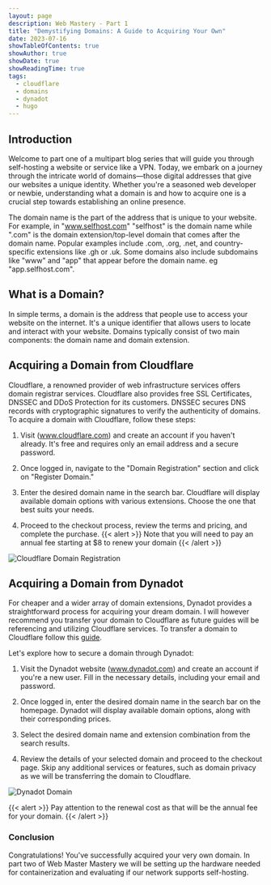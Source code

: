 ```yaml
---
layout: page
description: Web Mastery - Part 1
title: "Demystifying Domains: A Guide to Acquiring Your Own"
date: 2023-07-16
showTableOfContents: true
showAuthor: true
showDate: true
showReadingTime: true
tags:
  - cloudflare
  - domains
  - dynadot
  - hugo
---
```



## Introduction
Welcome to part one of a multipart blog series that will guide you through self-hosting a website or service like a VPN. Today, we embark on a journey through the intricate world of domains—those digital addresses that give our websites a unique identity. Whether you're a seasoned web developer or newbie, understanding what a domain is and how to acquire one is a crucial step towards establishing an online presence. 


The domain name is the part of the address that is unique to your website. For example, in "www.selfhost.com" "selfhost" is the domain name while ".com" is the domain extension/top-level domain that comes after the domain name. Popular examples include .com, .org, .net, and country-specific extensions like .gh or .uk. Some domains also include subdomains like "www" and "app" that appear before the domain name. eg "app.selfhost.com".


## What is a Domain?
In simple terms, a domain is the address that people use to access your website on the internet. It's a unique identifier that allows users to locate and interact with your website. Domains typically consist of two main components: the domain name and domain extension.


## Acquiring a Domain from Cloudflare

Cloudflare, a renowned provider of web infrastructure services offers domain registrar services. Cloudflare also provides free SSL Certificates, DNSSEC and DDoS Protection for its customers. DNSSEC secures DNS records with cryptographic signatures to verify the authenticity of domains. To acquire a domain with Cloudflare, follow these steps:

1. Visit (www.cloudflare.com) and create an account if you haven't already. It's free and requires only an email address and a secure password.

2. Once logged in, navigate to the "Domain Registration" section and click on "Register Domain."

3. Enter the desired domain name in the search bar. Cloudflare will display available domain options with various extensions. Choose the one that best suits your needs.

4. Proceed to the checkout process, review the terms and pricing, and complete the purchase. 
{{< alert >}}
Note that you will need to pay an annual fee starting at $8 to renew your domain
{{< /alert >}}

![Cloudflare Domain Registration](img/part1/cloudflare.png)

## Acquiring a Domain from Dynadot
For cheaper and a wider array of domain extensions, Dynadot provides a straightforward process for acquiring your dream domain. I will however recommend you transfer your domain to Cloudflare as future guides will be referencing and utilizing Cloudflare services. To transfer a domain to Cloudflare follow this [guide](https://developers.cloudflare.com/registrar/get-started/transfer-domain-to-cloudflare). 

Let's explore how to secure a domain through Dynadot:

1. Visit the Dynadot website (www.dynadot.com) and create an account if you're a new user. Fill in the necessary details, including your email and password.

2. Once logged in, enter the desired domain name in the search bar on the homepage. Dynadot will display available domain options, along with their corresponding prices.

3. Select the desired domain name and extension combination from the search results. 

4. Review the details of your selected domain and proceed to the checkout page. Skip any additional services or features, such as domain privacy as we will be transferring the domain to Cloudflare.

![Dynadot Domain](img/part1/dynadot.png)

{{< alert >}}
Pay attention to the renewal cost as that will be the annual fee for your domain.
{{< /alert >}}

### Conclusion
Congratulations! You've successfully acquired your very own domain. In part two of Web Master Mastery we will be setting up the hardware needed for containerization and evaluating if our network supports self-hosting.

